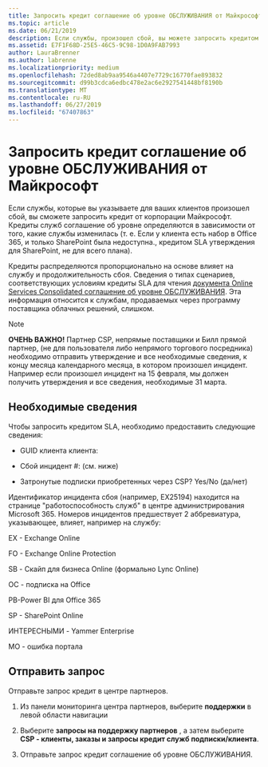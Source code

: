 ```yaml
---
title: Запросить кредит соглашение об уровне ОБСЛУЖИВАНИЯ от Майкрософт | Центр партнеров
ms.topic: article
ms.date: 06/21/2019
description: Если службы, произошел сбой, вы можете запросить кредитом SLA для вашего клиента.
ms.assetid: E7F1F68D-25E5-46C5-9C98-1D0A9FAB7993
author: LauraBrenner
ms.author: labrenne
ms.localizationpriority: medium
ms.openlocfilehash: 72ded8ab9aa9546a4407e7729c16770fae893832
ms.sourcegitcommit: d99b3cdca6edbc478e2ac6e2927541448bf8190b
ms.translationtype: MT
ms.contentlocale: ru-RU
ms.lasthandoff: 06/27/2019
ms.locfileid: "67407863"
---
```

# <a name="request-an-sla-credit-from-microsoft"></a>Запросить кредит соглашение об уровне ОБСЛУЖИВАНИЯ от Майкрософт 

Если службы, которые вы указываете для ваших клиентов произошел сбой, вы сможете запросить кредит от корпорации Майкрософт. Кредиты служб соглашение об уровне определяются в зависимости от того, какие службы изменилась (т. е. Если у клиента есть набор в Office 365, и только SharePoint была недоступна., кредитом SLA утверждения для SharePoint, не для всего плана).

Кредиты распределяются пропорционально на основе влияет на службу и продолжительность сбоя. Сведения о типах сценариев, соответствующих условиям кредиты SLA для чтения [документа Online Services Consolidated соглашение об уровне ОБСЛУЖИВАНИЯ](http://www.microsoftvolumelicensing.com/DocumentSearch.aspx?Mode=3&DocumentTypeId=37). Эта информация относится к службам, продаваемых через программу поставщика облачных решений, слишком.

>[!Note]
>**ОЧЕНЬ ВАЖНО!** Партнер CSP, непрямые поставщики и Билл прямой партнер, (не для пользователя либо непрямого торгового посредника) необходимо отправить утверждение и все необходимые сведения, к концу месяца календарного месяца, в котором произошел инцидент. Например если произошел инцидент на 15 февраля, мы должен получить утверждения и все сведения, необходимые 31 марта. 

## <a name="required-information"></a>Необходимые сведения


Чтобы запросить кредитом SLA, необходимо предоставить следующие сведения: 

- GUID клиента клиента: 

- Сбой инцидент #: (см. ниже)

- Затронутые подписки приобретенных через CSP? Yes/No (да/нет)

Идентификатор инцидента сбоя (например, EX25194) находится на странице "работоспособность служб" в центре администрирования Microsoft 365. Номеров инцидентов предшествует 2 аббревиатура, указывающее, влияет, например на службу:

EX - Exchange Online

FO - Exchange Online Protection

SB - Скайп для бизнеса Online (формально Lync Online)

ОС - подписка на Office

PB-Power BI для Office 365

SP - SharePoint Online

ИНТЕРЕСНЫМИ - Yammer Enterprise

MO - ошибка портала

## <a name="submit-a-request"></a>Отправить запрос

Отправьте запрос кредит в центре партнеров.

1. Из панели мониторинга центра партнеров, выберите **поддержки** в левой области навигации

2. Выберите **запросы на поддержку партнеров** , а затем выберите **CSP - клиенты, заказы и запросы кредит служб подписки/клиента**.

3. Отправьте запрос кредит соглашение об уровне ОБСЛУЖИВАНИЯ.






